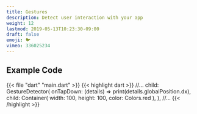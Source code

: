 ```yaml
---
title: Gestures
description: Detect user interaction with your app
weight: 12
lastmod: 2019-05-13T10:23:30-09:00
draft: false
emoji: 🐦
vimeo: 336025234
---
```


## Example Code

{{< file "dart" "main.dart" >}}
{{< highlight dart >}}
//...
         child: GestureDetector(
           onTapDown: (details) => print(details.globalPosition.dx),
           child: Container(
             width: 100,
             height: 100,
             color: Colors.red
           ),
         ),
//...
{{< /highlight >}}